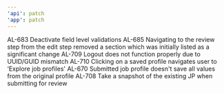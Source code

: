 ```yaml
---
'api': patch
'app': patch
---
```


AL-683 Deactivate field level validations
AL-685 Navigating to the review step from the edit step removed a section which was initially listed as a significant change
AL-709 Logout does not function properly due to UUID/GUID mismatch
AL-710 Clicking on a saved profile navigates user to ‘Explore job profiles'
AL-670 Submitted job profile doesn't save all values from the original profile
AL-708 Take a snapshot of the existing JP when submitting for review
